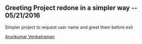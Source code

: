 ## Greeting Project redone in a simpler way -- 05/21/2016

Simpler project to request user name and greet them before exit

[Arunkumar Venkatraman](http://sqasolution.com)